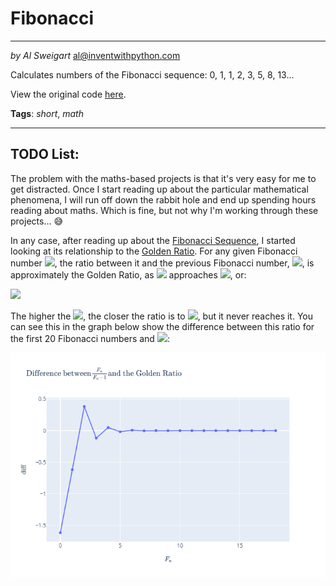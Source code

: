 # Fibonacci
___
_by Al Sweigart_ [al@inventwithpython.com](mailto:al@inventwithpython.com)

Calculates numbers of the Fibonacci sequence: 0, 1, 1, 2, 3, 5, 8, 13...

View the original code [here](https://nostarch.com/big-book-small-python-projects).

**Tags**: _short_, _math_

___

## TODO List:

The problem with the maths-based projects is that it's very easy for me to get distracted. Once I start reading up about the particular mathematical phenomena, I will run off down the rabbit hole and end up spending hours reading about maths. Which is fine, but not why I'm working through these projects... :sweat_smile:

In any case, after reading up about the [Fibonacci Sequence](https://en.wikipedia.org/wiki/Fibonacci_number), I started looking at its relationship to the [Golden Ratio](https://en.wikipedia.org/wiki/Golden_ratio#Relationship_to_Fibonacci_sequence). For any given Fibonacci number <img src="https://render.githubusercontent.com/render/math?math=F_n">, the ratio between it and the previous Fibonacci number, <img src="https://render.githubusercontent.com/render/math?math=F_{n-1}">, is approximately the Golden Ratio, as <img src="https://render.githubusercontent.com/render/math?math=n"> approaches <img src="https://render.githubusercontent.com/render/math?math=\infty">, or:

<img src="https://render.githubusercontent.com/render/math?math=\displaystyle\lim_{n\to\infty}\ \frac{F_n}{F_{n-1}}=\varphi">

The higher the <img src="https://render.githubusercontent.com/render/math?math=n">, the closer the ratio is to <img src="https://render.githubusercontent.com/render/math?math=\varphi">, but it never reaches it. You can see this in the graph below show the difference between this ratio for the first 20 Fibonacci numbers and <img src="https://render.githubusercontent.com/render/math?math=\varphi">:

![img](images/fib_golden.png)
